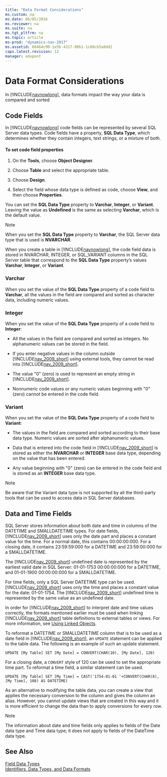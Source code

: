 ```yaml
---
title: "Data Format Considerations"
ms.custom: na
ms.date: 06/05/2016
ms.reviewer: na
ms.suite: na
ms.tgt_pltfrm: na
ms.topic: article
ms-prod: "dynamics-nav-2017"
ms.assetid: 68464c90-1e5b-4317-90b1-1c68cb5a0dd2
caps.latest.revision: 12
manager: edupont
---
```

# Data Format Considerations
In [!INCLUDE[navnowlong](includes/navnowlong_md.md)], data formats impact the way your data is compared and sorted  
  
## Code Fields  
 In [!INCLUDE[navnowlong](includes/navnowlong_md.md)] code fields can be represented by several SQL Server data types. Code fields have a property, **SQL Data Type**, which determines whether they contain integers, text strings, or a mixture of both.  
  
#### To set code field properties  
  
1.  On the **Tools**, choose **Object Designer**.  
  
2.  Choose **Table** and select the appropriate table.  
  
3.  Choose **Design**.  
  
4.  Select the field whose data type is defined as code, choose **View**, and then choose **Properties**.  
  
 You can set the **SQL Data Type** property to **Varchar**, **Integer**, or **Variant**. Leaving the value as **Undefined** is the same as selecting **Varchar**, which is the default value.  
  
> [!NOTE]  
>  When you set the **SQL Data Type** property to **Varchar**, the SQL Server data type that is used is **NVARCHAR**.  
  
 When you create a table in [!INCLUDE[navnowlong](includes/navnowlong_md.md)], the code field data is stored in NVARCHAR, INTEGER, or SQL\_VARIANT columns in the SQL Server table that correspond to the **SQL Data Type** property’s values **Varchar**, **Integer**, or **Variant**.  
  
### Varchar  
 When you set the value of the **SQL Data Type** property of a code field to **Varchar**, all the values in the field are compared and sorted as character data, including numeric values.  
  
### Integer  
 When you set the value of the **SQL Data Type** property of a code field to **Integer**:  
  
-   All the values in the field are compared and sorted as integers. No alphanumeric values can be stored in the field.  
  
-   If you enter negative values in the column outside [!INCLUDE[nav_2009_short](includes/nav_2009_short_md.md)] using external tools, they cannot be read into [!INCLUDE[nav_2009_short](includes/nav_2009_short_md.md)].  
  
-   The value "0" \(zero\) is used to represent an empty string in [!INCLUDE[nav_2009_short](includes/nav_2009_short_md.md)].  
  
-   Nonnumeric code values or any numeric values beginning with "0" \(zero\) cannot be entered in the code field.  
  
### Variant  
 When you set the value of the **SQL Data Type** property of a code field to **Variant**:  
  
-   The values in the field are compared and sorted according to their base data type. Numeric values are sorted after alphanumeric values.  
  
-   Data that is entered into the code field in [!INCLUDE[nav_2009_short](includes/nav_2009_short_md.md)] is stored as either the **NVARCHAR** or **INTEGER** base data type, depending on the value that has been entered.  
  
-   Any value beginning with "0" \(zero\) can be entered in the code field and is stored as an **INTEGER** base data type.  
  
> [!NOTE]  
>  Be aware that the Variant data type is not supported by all the third\-party tools that can be used to access data in SQL Server databases.  
  
## Data and Time Fields  
 SQL Server stores information about both date and time in columns of the DATETIME and SMALLDATETIME types. For date fields, [!INCLUDE[nav_2009_short](includes/nav_2009_short_md.md)] uses only the date part and places a constant value for the time. For a normal date, this contains 00:00:00:000. For a closing date, it contains 23:59:59:000 for a DATETIME and 23:59:00:000 for a SMALLDATETIME.  
  
 The [!INCLUDE[nav_2009_short](includes/nav_2009_short_md.md)] undefined date is represented by the earliest valid date in SQL Server: 01\-01\-1753 00:00:00:000 for a DATETIME, and 01\-01\-1900 00:00:00:000 for a SMALLDATETIME.  
  
 For time fields, only a SQL Server DATETIME type can be used. [!INCLUDE[nav_2009_short](includes/nav_2009_short_md.md)] uses only the time and places a constant value for the date: 01\-01\-1754. The [!INCLUDE[nav_2009_short](includes/nav_2009_short_md.md)] undefined time is represented by the same value as an undefined date.  
  
 In order for [!INCLUDE[nav_2009_short](includes/nav_2009_short_md.md)] to interpret date and time values correctly, the formats mentioned earlier must be used when linking [!INCLUDE[nav_2009_short](includes/nav_2009_short_md.md)] table definitions to external tables or views. For more information, see [Using Linked Objects](Using-Linked-Objects.md).  
  
 To reformat a DATETIME or SMALLDATETIME column that is to be used as a date field in [!INCLUDE[nav_2009_short](includes/nav_2009_short_md.md)], an `UPDATE` statement can be applied to the table data. The following is an example of such an update statement.  
  
```  
UPDATE [My Table] SET [My Date] = CONVERT(CHAR(10), [My Date], 120)  
```  
  
 For a closing date, a `CONVERT` style of 120 can be used to set the appropriate time part. To reformat a time field, a similar statement can be used.  
  
```  
UPDATE [My Table] SET [My Time] = CAST('1754-01-01 '+CONVERT(CHAR(8), [My Time], 108) AS DATETIME)  
```  
  
 As an alternative to modifying the table data, you can create a view that applies the necessary conversion to the column and gives the column an alias. However, you cannot update views that are created in this way and it is more efficient to change the data than to apply conversions for every row.  
  
> [!NOTE]  
>  The information about date and time fields only applies to fields of the Date data type and Time data type; it does not apply to fields of the DateTime data type.  
  
## See Also  
 [Field Data Types](Field-Data-Types.md)   
 [Identifiers, Data Types, and Data Formats](Identifiers--Data-Types--and-Data-Formats.md)